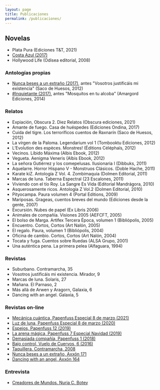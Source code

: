 ```yaml
---
layout: page
title: Publicaciones
permalink: /publicaciones/
---
```



## Novelas
* Plata Pura (Ediciones T&T, 2021)
* [Costa Azul (2017)](https://rxe.me/M85MGW)
* Hollywood Life (Odisea editorial, 2008)

### Antologías propias
* [Nunca beses a un extraño (2017)](https://rxe.me/B01J1KBX14), antes "Vosotros justificáis mi existencia" (Saco de Huesos, 2012)
* [#Inquietante (2017)](https://rxe.me/6MN0D2), antes "Mosquitos en tu alcoba" (Amargord Ediciones, 2014)

### Relatos
* Expiación, Obscura 2. Diez Relatos (Obscura ediciones, 2021)
* Amante de fuego. Casa de huéspedes (Ediciones Ondina, 2017)
* Cuida del tigre. Los terroríficos cuentos de Raxnarín (Saco de Huesos, 2012)
* La vírgen de la Paloma. Legendarium vol 1 (Tombooktu Ediciones, 2012)
* L’Evolution des espèces. Monstres! (Éditions Céléphaïs, 2012)
* Vecinos. Líbido Máxima (Albis Ebook, 2012)
* Vegueta. Aenigma Veneris (Albis Ebook, 2012)
* La señora Gutiérrez y los comepelusas. Ilusionaria I (Dibbuks, 2011)
* Aquelarre. Horror Hispano V - Monstruos Clásicos. (Doble Hache, 2011)
* Karate kiZ. Antología Z Vol. 4. Zombimaquia (Dolmen Editorial, 2011)
* Marcas de luna. Taberna Espectral (23 Escalones, 2011)
* Viviendo con el tío Roy. La Sangre Es Vida (Editorial Mandrágora, 2010)
* Asquerosamente ricos. Antología Z Vol.2 (Dolmen Editorial, 2010)
* Pityocampa. Paura volumen 4 (Portal Editions, 2009)
* Mariposas. Grageas, cuentos breves del mundo (Ediciones desde la gente, 2007)
* Excursión. Nubes de papel  (Ex Libris 2006)
* Animales de compañía. Visiones 2005 (AEFCFT, 2005)
* El bolso de Marga. Artifex Tercera Época, volumen 1 (Bibliópolis, 2005)
* Encuentro. Cortos, Cortos (Art Nalón, 2005)
* El regalo. Paura, volumen 1 (Bibliópolis, 2004)
* Oficina de cambio. Cortos, Cortos (Art Nalón, 2004)
* Tocata y fuga. Cuentos sobre Ruedas (ALSA Grupo, 2001)
* Una auténtica pena. La primera pelea (Alfaguara, 1994)

### Revistas
* Suburbano. Contramarcha, 35
* Vosotros justificáis mi existencia. Mirador, 9
* Marcas de luna. Solaris, 27
* Mañana. El Parnaso, 2
* Más allá de Arwen y Aragorn, Galaxia, 6
* Dancing with an angel. Galaxia, 5

### Revistas on-line
* [Mecánica cuántica, Papenfuss Especial 8 de marzo (2021)](https://papenfusslarevista.files.wordpress.com/2021/03/papenfuss-especial-8-marzo-2021.pdf)
* [Luz de luna, Papenfuss Especial 8 de marzo (2020)](https://papenfusslarevista.files.wordpress.com/2020/03/papenfuss-especial-8-marzo-1.pdf)
* [Espejos, Papenfuss 12 (2019)](https://papenfusslarevista.files.wordpress.com/2019/06/papenfuss-12.pdf)
* [La arena mágica, Papenfuss 7 Especial Navidad (2019)](https://papenfusslarevista.files.wordpress.com/2019/01/ESPECIAL-NAVIDAD-ELECTR%C3%93NICO.pdf)
* [Demasiada compañía, Papenfuss 1 (2018)](https://papenfusslarevista.files.wordpress.com/2018/07/electronico1.pdf)
* [Bajo control, Vuelo de Cuervos, 6 (2016)](https://issuu.com/vuelodecuervos/docs/revista_vuelo_de_cuervos_noviembre_)
* [Taquillera. Contramarcha, 2008](https://www.solidaridadobrera.org/confederal/2008/12/31/vi-certamen-de-relato-breve-premiados/)
* [Nunca beses a un extraño, Axxón 171](http://axxon.com.ar/rev/171/c-171cuento2.htm)
* [Dancing with an angel, Axxón 164](http://axxon.com.ar/rev/164/c-164cuento1.htm)

### Entrevista
* [Creadores de Mundos. Nuria C. Botey](https://youtu.be/A1BFg1l2Mng)

